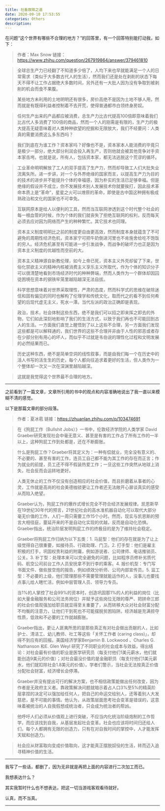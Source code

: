 ```yaml
---
title: 社畜救赎之道
date: 2020-09-10 17:53:55
categories: Others
description: 
---
```


在问题“这个世界有哪些不合理的地方？”的回答里，有一个回答特别能打动我，如下：

> 作者：Max Snow
> 链接：https://www.zhihu.com/question/267919864/answer/379461810

> 全球总生产力已经翻了不知道多少倍了，人均下来也早就能满足一个人的日常需求（类似于大多数古代人的生活），然而我们还是处在剥削的状态下每天不得不让工作占据绝大多数时间，另外还有一大批人因为没有争取到被剥削的机会而食不果腹。

> 某些地方未利用的土地明明还有很多，房价高绝不是因为土地不够人用，然而就是有既得利益者控制着不去开荒，使得普通都市白领终身房奴。

> 任何生产出来的产品都应被消费，总生产力比古代提高100倍即意味着我们比古代人多消费了100倍的商品，然而一个人的刚需是有限的，生产力的极大提高无疑意味着对人类种种欲望的挖掘和无限放大，我们不经要问：人类真的需要消费这么多东西吗？

> 我们到底在为谁工作？资本家吗？好像也不是，资本家本人能消费的毕竟只是极少一部分，绝大部分利润会投入再生产，否则他就会被其他竞争对手资本家击垮。也就是说，所有人，包括资本家，都无法逃脱这个荒谬的循环。

> 工业革命明明解放了工人的双手提高了生产力，然而却导致工人们大批失业流离失所。进一步讲，对一个与外界绝缘的国家而言，以提高生产力为目的的技术的进步并不能提升个体的幸福感，因为朴实的生活已足够幸福。但是绝缘的假设并不成立，你不发展技术别人发展技术你就要挨打，因此技术革命本质上是“革命”，星星之火可以燎原的革命，即使是古中国这种拥有极成熟政治和文化的国家也不可幸免。

> 互联网原本是给人以便利的工具，然而当互联网渗透到这个时代整个社会的每一根血管的时候，作为个体的我们就丧失了拒绝互联网的权利，反而每天必须去应对因为网络而产生的种种繁忙。其它技术也同理。

> 资本主义制度明明比之前的制度更自由更高效，然而制度本身就蕴含了不可避免的周期性经济危机，资本家宁可把牛奶倒进河里也不肯施舍给吃不饱饭的穷人。经济危机甚至有可能进一步引发战争，而战争的破坏力也正是因为资本主义制度的优越性而空前的大。

> 资本主义精神源自新教伦理，如今上帝已死，资本主义外壳却留了下来，世俗化禁欲主义的精神内核被消费主义享乐主义所取代，作为个体的知识分子可以很清楚地看到市场经济时代的种种弊端，然而人类作为一个群体却因囚徒困境在资本的钢铁牢笼里越陷越深无法自拔。

> 科学思想意味着对世界采取理性，严肃的态度，然而科学式的思维在破除迷信和固有偏见的同时也解构了伦理学和传统文化，取而代之的看不到任何希望的后现代虚无主义，死水一潭。当代左派的政治正确即是表现。

> 政治，技术，社会体制这些东西，绝不是我们可以招之即来挥之即去的外物，它们如此深刻地影响了我们的生活方式，以致于我们再也不可能回到古人的生活。一方面我们直觉上醒悟到了以上这些不合理，另一方面我们发现这些都是可以解释通的，我们世界的这些不合理并非由于人性的邪恶或者存在少部分别有用心的坏人，而似乎不过就是韦伯说的理性化过程和文明发展的必然结果而已。

> 历史这种东西，绝不是简单空洞的线性叙事，而是由我们每一个在历史中的活人书写的活生生的历史，每个人都向往追求着更好的生活，但人类作为一个整体却一次又一次在深渊里越陷越深。

> 这就是我觉得这个世界最不合理的地方。

---

之前看到了一篇文章，文章所引用的书中的观点和内容准确地说出了我一直以来模糊不清的感觉。

以下是那篇文章的部分段落。

> 作者：夏冰雹
> 链接：https://zhuanlan.zhihu.com/p/103474691

> 在《狗屁工作（Bullshit Jobs）》一书中，伦敦经济学院的人类学家 David Graeber研究发现社会中毫无意义、甚至是有害的工作占了所有工作的一半以上，这种狗屁工作到处都是，还在不断膨胀。

> 什么是狗屁工作？Graeber将其定义为：一种有偿就业，完全没有意义的、不必要的、甚至有害的工作，连员工自己都不能为其工作的存在而正言；作为就业的前提，员工还不得不假装热爱工作；一旦这些工作突然从地球上消失，社会反而会运转地更好。

> 人类无休止的工作不仅没有创造相应的社会价值，而且折磨着从事者的心灵，工作就是高尚的社会美德枷锁更让工作者还无法敞开心扉谈真实的感受从而陷入绝望。

> Graeber认为，狗屁工作的爆炸式增长完全不符合经济发展规律。凯恩斯早在19世纪30年代的预言，21世纪社会的高水准机器自动化可以取代大部分毫无价值的工作，人们一周只需要工作15个小时。然而，现实与凯恩斯的预言大相径庭，蔓延开来的不是自动化实现的优越，反而是自动化恐惧。Graeber指出，统治阶层发明狗屁工作的终极目的是为了维持社会稳定。

> Graeber将狗屁工作归纳为以下五类：1. 马屁型：他们的存在就是为了让上级觉得自己很重要，如接待员、行政助理、门卫。2. 打手型：他们是雇主积极的打手，巩固权贵利益的附庸，例如游说者、公司律师、电话推销员、公关。3. 补丁型：处理本来可以完全避免的问题，比如程序员修补劣质代码、航空公司前台工作人员安抚拿不到行李的乘客。4. 报价机型：专门写书面文件、做些放空炮的报告，例如绩效分析师、公司内部宣传员。5. 监工型：不必要的上级，他们管理那些不需要管理就能运作的人，没事儿也要找点事儿给人瞎忙活，例如中层管理人员、领导力专员。

> 当1%的人掌控了社会99%的资本时，创造巩固那1%的人的利益的岗位（比如大量金融服务和公司法务岗位）并赋予这些岗位无限的尊严、把拼命三郎的社会价值观强加给职员就显得至关重要了，从而转移大众对社会财富分配不均衡的注意力，让他们干到死也不可能摆脱贫困陷阱。经济越是充满掠夺性质，低效和不必要的工作就越膨胀。

> Graeber指出，更让人匪夷所思的是那些真正有对社会做出贡献的人，比如护士、清洁工、幼儿教师、社工等这些「关怀工作者 (caring class)」，却得不到应有的回报。美国经济学家Benjamin B. Lockwood 、Charles G. Nathanson 和E. Glen Weyl 研究了不同职业的社会成本与效益，得出结论：对社会最有价值的职业是医学研究员（每支付他们1美元薪水，他们就能创造9美元的价值）；对社会最没价值的是金融职员（每支付他们1美元薪水，他们就扣除社会1.8美元的价值）。学者们警示，当社会无法按真正价值分配社会财富，经济增长会停滞。

> Graeber并没有提出可行的解决方案，也不相信政策能做出任何改变，因为作者是无政府主义者。靠政策解决问题就暗示着占人口3%至5%的精英阶层拿捏的决定可以强加给任何人，把自己的命运交给别人，还等着别人大发慈悲，是不可能的事情。他认为，从政策层面思考社会变革是错误的，这意味着被统治的人自我假想成统治者，只会成为统治者的帮凶。

> 他呼吁人们必须从价值观上进行突破，不应当内化统治阶级炮制的工作哲学，而应该找到自我，从基层发起社会变革。社会也应该将时间归还给人们，每个人都拥有无限的创造力，只有在对自我时间的掌控中，人才能发挥天赋和创造力。

> 社会应从财富取向变成价值取向，这才能真正摆脱奴役的生活，转而迈入追寻精神价值的生活。

---

我写了一些话，都删了，因为无非就是再把上面的内容进行二次加工而已。

我想表达什么？

其实我暂时什么也不想表达，把这一切当游戏客观看待就好。

认真，而不当真。

---
